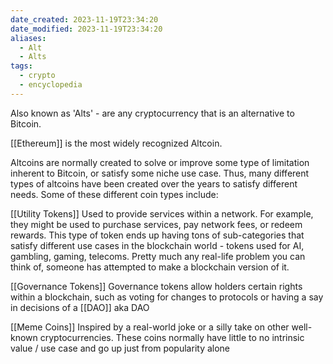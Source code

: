 ```yaml
---
date_created: 2023-11-19T23:34:20
date_modified: 2023-11-19T23:34:20
aliases:
  - Alt
  - Alts
tags:
  - crypto
  - encyclopedia
---
```

Also known as 'Alts' - are any cryptocurrency that is an alternative to Bitcoin.  

[[Ethereum]] is the most widely recognized Altcoin.

Altcoins are normally created to solve or improve some type of limitation inherent to Bitcoin, or satisfy some niche use case.  Thus, many different types of altcoins have been created over the years to satisfy different needs.  Some of these different coin types include:

[[Utility Tokens]]
Used to provide services within a network. For example, they might be used to purchase services, pay network fees, or redeem rewards.  This type of token ends up having tons of sub-categories that satisfy different use cases in the blockchain world - tokens used for AI, gambling, gaming, telecoms.  Pretty much any real-life problem you can think of, someone has attempted to make a blockchain version of it.

[[Governance Tokens]]
Governance tokens allow holders certain rights within a blockchain, such as voting for changes to protocols or having a say in decisions of a [[DAO]] aka DAO

[[Meme Coins]]
Inspired by a real-world joke or a silly take on other well-known cryptocurrencies.  These coins normally have little to no
intrinsic value / use case and go up just from popularity alone

